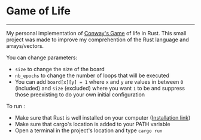 # Game of Life
-----------
My personal implementation of <a href = https://en.wikipedia.org/wiki/Conway%27s_Game_of_Life>Conway's Game</a> of life in Rust.
This small project was made to improve my comprehention of the Rust language and arrays/vectors.

You can change parameters:
* `size` to change the size of the board
* `nb_epochs` to change the number of loops that will be executed
* You can add `board[x][y] = 1` where `x` and `y` are values in between `0` (included) and `size` (excluded) where you want `1` to be and suppress those preexisting to do your own initial configuration

To run :
* Make sure that Rust is well installed on your computer (<a href = https://www.rust-lang.org/tools/install>Installation link</a>)
* Make sure that cargo's location is added to your PATH variable
* Open a terminal in the project's location and type `cargo run`
